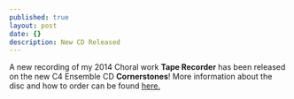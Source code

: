 ```yaml
---
published: true
layout: post
date: {}
description: New CD Released
---
```


A new recording of my 2014 Choral work __Tape Recorder__ has been released on the new C4 Ensemble CD __Cornerstones__!  More information about the disc and how to order can be found [here.](http://www.c4ensemble.org/cornerstones.html)
